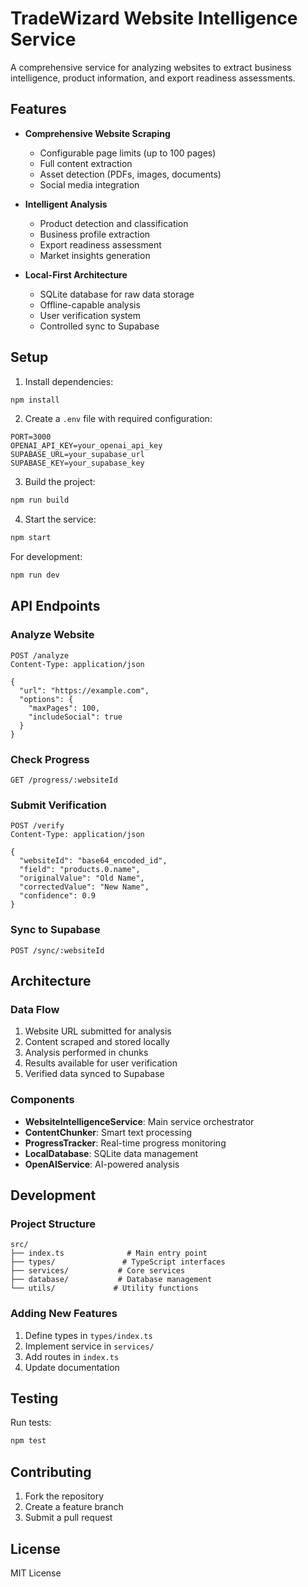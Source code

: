 # TradeWizard Website Intelligence Service

A comprehensive service for analyzing websites to extract business intelligence, product information, and export readiness assessments.

## Features

- **Comprehensive Website Scraping**
  - Configurable page limits (up to 100 pages)
  - Full content extraction
  - Asset detection (PDFs, images, documents)
  - Social media integration

- **Intelligent Analysis**
  - Product detection and classification
  - Business profile extraction
  - Export readiness assessment
  - Market insights generation

- **Local-First Architecture**
  - SQLite database for raw data storage
  - Offline-capable analysis
  - User verification system
  - Controlled sync to Supabase

## Setup

1. Install dependencies:
```bash
npm install
```

2. Create a `.env` file with required configuration:
```env
PORT=3000
OPENAI_API_KEY=your_openai_api_key
SUPABASE_URL=your_supabase_url
SUPABASE_KEY=your_supabase_key
```

3. Build the project:
```bash
npm run build
```

4. Start the service:
```bash
npm start
```

For development:
```bash
npm run dev
```

## API Endpoints

### Analyze Website
```http
POST /analyze
Content-Type: application/json

{
  "url": "https://example.com",
  "options": {
    "maxPages": 100,
    "includeSocial": true
  }
}
```

### Check Progress
```http
GET /progress/:websiteId
```

### Submit Verification
```http
POST /verify
Content-Type: application/json

{
  "websiteId": "base64_encoded_id",
  "field": "products.0.name",
  "originalValue": "Old Name",
  "correctedValue": "New Name",
  "confidence": 0.9
}
```

### Sync to Supabase
```http
POST /sync/:websiteId
```

## Architecture

### Data Flow
1. Website URL submitted for analysis
2. Content scraped and stored locally
3. Analysis performed in chunks
4. Results available for user verification
5. Verified data synced to Supabase

### Components
- **WebsiteIntelligenceService**: Main service orchestrator
- **ContentChunker**: Smart text processing
- **ProgressTracker**: Real-time progress monitoring
- **LocalDatabase**: SQLite data management
- **OpenAIService**: AI-powered analysis

## Development

### Project Structure
```
src/
├── index.ts              # Main entry point
├── types/               # TypeScript interfaces
├── services/           # Core services
├── database/           # Database management
└── utils/             # Utility functions
```

### Adding New Features
1. Define types in `types/index.ts`
2. Implement service in `services/`
3. Add routes in `index.ts`
4. Update documentation

## Testing

Run tests:
```bash
npm test
```

## Contributing

1. Fork the repository
2. Create a feature branch
3. Submit a pull request

## License

MIT License 